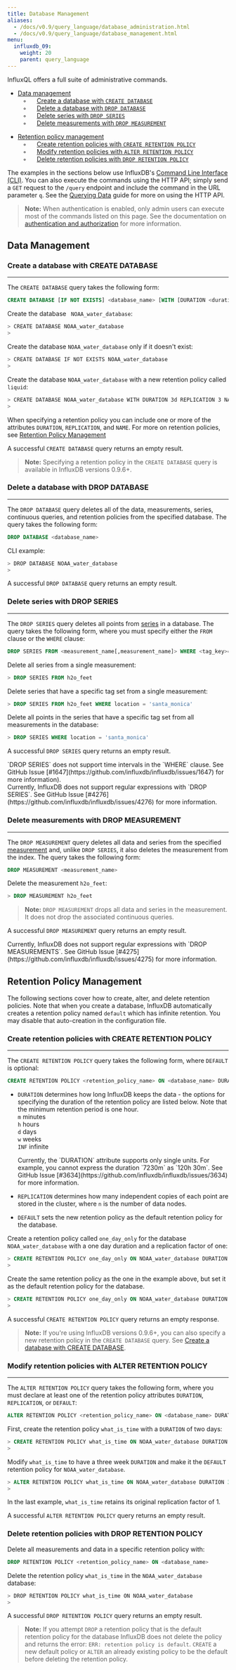 ```yaml
---
title: Database Management
aliases:
  - /docs/v0.9/query_language/database_administration.html
  - /docs/v0.9/query_language/database_management.html
menu:
  influxdb_09:
    weight: 20
    parent: query_language
---
```


InfluxQL offers a full suite of administrative commands.

* [Data management](../query_language/database_management.html#data-management)  
&nbsp;&nbsp;&nbsp;◦&nbsp;&nbsp;&nbsp;&nbsp;&nbsp;&nbsp;[Create a database with `CREATE DATABASE`](../query_language/database_management.html#create-a-database-with-create-database)  
&nbsp;&nbsp;&nbsp;◦&nbsp;&nbsp;&nbsp;&nbsp;&nbsp;&nbsp;[Delete a database with `DROP DATABASE`](../query_language/database_management.html#delete-a-database-with-drop-database)  
&nbsp;&nbsp;&nbsp;◦&nbsp;&nbsp;&nbsp;&nbsp;&nbsp;&nbsp;[Delete series with `DROP SERIES`](../query_language/database_management.html#delete-series-with-drop-series)  
&nbsp;&nbsp;&nbsp;◦&nbsp;&nbsp;&nbsp;&nbsp;&nbsp;&nbsp;[Delete measurements with `DROP MEASUREMENT`](../query_language/database_management.html#delete-measurements-with-drop-measurement)  

* [Retention policy management](../query_language/database_management.html#retention-policy-management)  
&nbsp;&nbsp;&nbsp;◦&nbsp;&nbsp;&nbsp;&nbsp;&nbsp;&nbsp;[Create retention policies with `CREATE RETENTION POLICY`](../query_language/database_management.html#create-retention-policies-with-create-retention-policy)  
&nbsp;&nbsp;&nbsp;◦&nbsp;&nbsp;&nbsp;&nbsp;&nbsp;&nbsp;[Modify retention policies with `ALTER RETENTION POLICY`](../query_language/database_management.html#modify-retention-policies-with-alter-retention-policy)  
&nbsp;&nbsp;&nbsp;◦&nbsp;&nbsp;&nbsp;&nbsp;&nbsp;&nbsp;[Delete retention policies with `DROP RETENTION POLICY`](../query_language/database_management.html#delete-retention-policies-with-drop-retention-policy)  

The examples in the sections below use InfluxDB's [Command Line Interface (CLI)](../introduction/getting_started.html). You can also execute the commands using the HTTP API; simply  send a `GET` request to the `/query` endpoint and include the command in the URL parameter `q`. See the [Querying Data](../guides/querying_data.html) guide for more on using the HTTP API.

> **Note:** When authentication is enabled, only admin users can execute most of the commands listed on this page. See the documentation on [authentication and authorization](../administration/authentication_and_authorization.html) for more information.

## Data Management

### Create a database with CREATE DATABASE
---
The `CREATE DATABASE` query takes the following form:
```sql
CREATE DATABASE [IF NOT EXISTS] <database_name> [WITH [DURATION <duration>] [REPLICATION <n>] [NAME <retention-policy-name>]]
```

Create the database ` NOAA_water_database`:
```sh
> CREATE DATABASE NOAA_water_database
>
```

Create the database `NOAA_water_database` only if it doesn't exist:
```sh
> CREATE DATABASE IF NOT EXISTS NOAA_water_database
>
```

Create the database `NOAA_water_database` with a new retention policy called `liquid`:
```sh
> CREATE DATABASE NOAA_water_database WITH DURATION 3d REPLICATION 3 NAME liquid
>
```
When specifying a retention policy you can include one or more of the attributes `DURATION`, `REPLICATION`, and `NAME`. For more on retention policies, see [Retention Policy Management](/influxdb/v0.9/query_language/database_management/#retention-policy-management)

A successful `CREATE DATABASE` query returns an empty result.

> **Note:** Specifying a retention policy in the `CREATE DATABASE` query is available in InfluxDB versions 0.9.6+.

### Delete a database with DROP DATABASE
---
The `DROP DATABASE` query deletes all of the data, measurements, series, continuous queries, and retention policies from the specified database. The query takes the following form:
```sql
DROP DATABASE <database_name>
```

CLI example:
```sh
> DROP DATABASE NOAA_water_database
>
```

A successful `DROP DATABASE` query returns an empty result.

### Delete series with DROP SERIES
---
The `DROP SERIES` query deletes all points from [series](../concepts/glossary.html#series) in a database. The query takes the following form, where you must specify either the `FROM` clause or the `WHERE` clause:
```sql
DROP SERIES FROM <measurement_name[,measurement_name]> WHERE <tag_key>='<tag_value>'
```

Delete all series from a single measurement:
```sql
> DROP SERIES FROM h2o_feet
```

Delete series that have a specific tag set from a single measurement:
```sql
> DROP SERIES FROM h2o_feet WHERE location = 'santa_monica'
```

Delete all points in the series that have a specific tag set from all measurements in the database:
```sql
> DROP SERIES WHERE location = 'santa_monica'
```

A successful `DROP SERIES` query returns an empty result.

<dt> `DROP SERIES` does not support time intervals in the `WHERE` clause. See GitHub Issue [#1647](https://github.com/influxdb/influxdb/issues/1647) for more information).  </dt>

<dt>Currently, InfluxDB does not support regular expressions with `DROP SERIES`. See GitHub Issue [#4276](https://github.com/influxdb/influxdb/issues/4276) for more information. </dt>

### Delete measurements with DROP MEASUREMENT
---
The `DROP MEASUREMENT` query deletes all data and series from the specified [measurement](../concepts/glossary.html#measurement) and, unlike `DROP SERIES`, it also deletes the measurement from the index. The query takes the following form:
```sql
DROP MEASUREMENT <measurement_name>
```

Delete the measurement `h2o_feet`:
```sql
> DROP MEASUREMENT h2o_feet
```

> **Note:** `DROP MEASUREMENT` drops all data and series in the measurement. It does not drop the associated continuous queries.

A successful `DROP MEASUREMENT` query returns an empty result.

<dt> Currently, InfluxDB does not support regular expressions with `DROP MEASUREMENTS`. See GitHub Issue [#4275](https://github.com/influxdb/influxdb/issues/4275) for more information. </dt>

## Retention Policy Management
The following sections cover how to create, alter, and delete retention policies. Note that when you create a database, InfluxDB automatically creates a retention policy named `default` which has infinite retention. You may disable that auto-creation in the configuration file.

### Create retention policies with CREATE RETENTION POLICY
---
The `CREATE RETENTION POLICY` query takes the following form, where `DEFAULT` is optional:
```sql
CREATE RETENTION POLICY <retention_policy_name> ON <database_name> DURATION <duration> REPLICATION <n> [DEFAULT]
```

* `DURATION` determines how long InfluxDB keeps the data - the options for specifying the duration of the retention policy are listed below. Note that the minimum retention period is one hour.  
`m` minutes  
`h` hours  
`d` days  
`w` weeks  
`INF` infinite

    <dt> Currently, the `DURATION` attribute supports only single units. For example, you cannot express the duration `7230m` as `120h 30m`. See GitHub Issue [#3634](https://github.com/influxdb/influxdb/issues/3634) for more information. </dt>

* `REPLICATION` determines how many independent copies of each point are stored in the cluster, where `n` is the number of data nodes.

* `DEFAULT` sets the new retention policy as the default retention policy for the database.

Create a retention policy called `one_day_only` for the database `NOAA_water_database` with a one day duration and a replication factor of one:
```sql
> CREATE RETENTION POLICY one_day_only ON NOAA_water_database DURATION 1d REPLICATION 1
>
```

Create the same retention policy as the one in the example above, but set it as the default retention policy for the database.  
```sql
> CREATE RETENTION POLICY one_day_only ON NOAA_water_database DURATION 1d REPLICATION 1 DEFAULT
>
```

A successful `CREATE RETENTION POLICY` query returns an empty response.

> **Note:** If you're using InfluxDB versions 0.9.6+, you can also specify a new retention policy in the `CREATE DATABASE` query. See [Create a database with CREATE DATABASE](/influxdb/v0.9/query_language/database_management/#create-a-database-with-create-database).

### Modify retention policies with ALTER RETENTION POLICY
---
The `ALTER RETENTION POLICY` query takes the following form, where you must declare at least one of the retention policy attributes `DURATION`, `REPLICATION`, or `DEFAULT`:
```sql
ALTER RETENTION POLICY <retention_policy_name> ON <database_name> DURATION <duration> REPLICATION <n> [DEFAULT]
```

First, create the retention policy `what_is_time` with a `DURATION` of two days:
```sql
> CREATE RETENTION POLICY what_is_time ON NOAA_water_database DURATION 2d REPLICATION 1
>
```

Modify `what_is_time` to have a three week `DURATION` and make it the `DEFAULT` retention policy for `NOAA_water_database`.
```sql
> ALTER RETENTION POLICY what_is_time ON NOAA_water_database DURATION 3w DEFAULT
>
```
In the last example, `what_is_time` retains its original replication factor of 1.

A successful `ALTER RETENTION POLICY` query returns an empty result.

### Delete retention policies with DROP RETENTION POLICY
Delete all measurements and data in a specific retention policy with:
```sql
DROP RETENTION POLICY <retention_policy_name> ON <database_name>
```

Delete the retention policy `what_is_time` in the `NOAA_water_database` database:  
```sh
> DROP RETENTION POLICY what_is_time ON NOAA_water_database
>
```

A successful `DROP RETENTION POLICY` query returns an empty result.

>**Note:** If you attempt `DROP` a retention policy that is the default retention policy for the database InfluxDB does not delete the policy and returns the error: `ERR: retention policy is default`. `CREATE` a new default policy or `ALTER` an already existing policy to be the default before deleting the retention policy.
